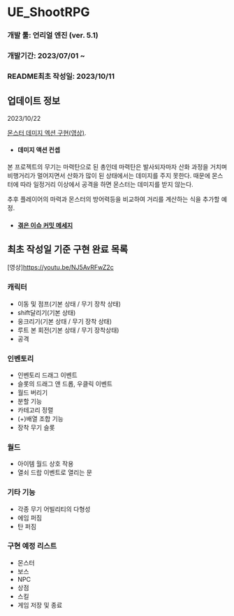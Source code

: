 # UE_ShootRPG

### 개발 툴: 언리얼 엔진 (ver. 5.1)
### 개발기간: 2023/07/01 ~
### README최초 작성일: 2023/10/11 

## 업데이트 정보

2023/10/22

[몬스터 데미지 엑션 구현(영상)](https://youtu.be/SnpGYMRBWdA).

- #### 데미지 액션 컨셉

본 프로젝트의 무기는 마력탄으로 된 총인데 마력탄은 발사되자마자 산화 과정을 거치며
비행거리가 멀어지면서 산화가 많이 된 상태에서는 데미지를 주지 못한다. 
때문에 몬스터에 따라 일정거리 이상에서 공격을 하면 몬스터는 데미지를 받지 않는다.

추후 플레이어의 마력과 몬스터의 방어력등을 비교하여 거리를 계산하는 식을 추가할 예정. 

- #### [겪은 이슈 커밋 메세지](https://github.com/HundredWed/UE_ShootRPG/commit/47deace9ee688919d797d584416da0a967c2df5d)

## 최초 작성일 기준 구현 완료 목록
[영상]<https://youtu.be/NJ5AvRFwZ2c>

### 캐릭터

- 이동 및 점프(기본 상태 / 무기 장착 상태)         
- shift달리기(기본 상태)                 
- 웅크리기(기본 상태 / 무기 장착 상태)              
- 루트 본 회전(기본 상태 / 무기 장착상태)           
- 공격
                                       
### 인벤토리
- 인벤토리 드래그 이벤트
- 슬롯의 드래그 앤 드롭, 우클릭 이벤트
- 월드 버리기
- 분할 기능
- 카테고리 정렬
- (+)배열 조합 기능
- 장착 무기 슬롯

### 월드

- 아이템 월드 상호 작용
- 열쇠 드랍 이벤트로 열리는 문

### 기타 기능

- 각종 무기 어빌리티의 다형성
- 에임 퍼짐
- 탄 퍼짐

### 구현 예정 리스트
- 몬스터
- 보스
- NPC
- 상점
- 스킬
- 게임 저장 및 종료
